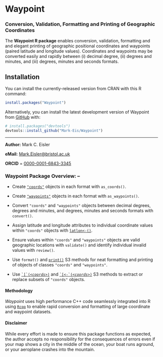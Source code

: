 # Waypoint
### Conversion, Validation, Formatting and Printing of Geographic Coordinates

The **Waypoint R package** enables conversion, validation, formatting and and elegant printing of
geographic positional coordinates and waypoints (paired latitude and longitude values).
Coordinates and waypoints may be converted easily and rapidly between (i) decimal degree, (ii)
degrees and minutes, and (iii) degrees, minutes and seconds formats.

## Installation

You can install the currently-released version from CRAN with this R
command:

``` r
install.packages("Waypoint")
```

Alternatively, you can install the latest development version of Waypoint
from [GitHub](https://github.com/) with:
      
``` r
# install.packages("devtools")
devtools::install_github("Mark-Eis/Waypoint")
```
---

**Author:** Mark C. Eisler

**eMail:** Mark.Eisler@bristol.ac.uk

**ORCID** = [0000-0001-6843-3345](https://orcid.org/0000-0001-6843-3345)

### Waypoint Package Overview: –

* Create <code><a href="https://mark-eis.github.io/Waypoint/reference/coords.html">"coords"</a></code>
  objects in each format with `as_coords()`.

* Create <code><a href="https://mark-eis.github.io/Waypoint/reference/waypoints.html">"waypoints"</a></code>
 objects in each format with `as_waypoints()`.

* Convert `"coords"` and `"waypoints"` objects between decimal degrees, degrees
  and minutes, and degrees, minutes and seconds formats with `convert()`.

* Assign latitude and longitude attributes to individual coordinate values
  within `"coords"` objects with
  <code><a href="https://mark-eis.github.io/Waypoint/reference/coords.html">latlon&lt;-()</a></code>.

* Ensure values within `"coords"` and `"waypoints"` objects are valid
  geographic locations with `validate()` and identify individual invalid
  values with `review()`.

* Use `format()` and
  <code><a href="https://mark-eis.github.io/Waypoint/reference/format.html">print()</a></code>
  S3 methods for neat formatting and printing of objects of classes `"coords"` and `"waypoints"`.

* Use 
  <code><a href="https://mark-eis.github.io/Waypoint/reference/Extract.html">&#96;[&#96;(<i>&lt;coords&gt;</i>)</a></code> and 
  <code><a href="https://mark-eis.github.io/Waypoint/reference/Extract.html">&#96;[&lt;-&#96;(<i>&lt;coords&gt;</i>)</a></code>
  S3 methods to extract or replace subsets of `"coords"` objects.

#### Methodology  

*Waypoint* uses high performance C++ code seamlessly integrated into R using
[`Rcpp`](https://www.rcpp.org) to enable rapid conversion and formatting of
large coordinate and waypoint datasets.

#### Disclaimer

While every effort is made to ensure this package functions as expected, the
author accepts no responsibility for the consequences of errors even if your
map shows a city in the middle of the ocean, your boat runs aground, or
your aeroplane crashes into the mountain.
